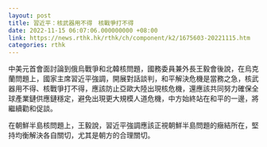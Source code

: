 ```yaml
---
layout: post
title: 習近平：核武器用不得　核戰爭打不得
date: 2022-11-15 06:07:06.000000000 +08:00
link: https://news.rthk.hk/rthk/ch/component/k2/1675603-20221115.htm
categories: rthk
---
```


中美元首會面討論到俄烏戰爭和北韓核問題，國務委員兼外長王毅會後說，在烏克蘭問題上，國家主席習近平強調，開展對話談判，和平解決危機是當務之急，核武器用不得、核戰爭打不得，應該防止亞歐大陸出現核危機，還應該共同努力確保全球產業鏈供應鏈穩定，避免出現更大規模人道危機，中方始終站在和平的一邊，將繼續勸和促談。

在朝鮮半島核問題上，王毅說，習近平強調應該正視朝鮮半島問題的癥結所在，堅持均衡解決各自關切，尤其是朝方的合理關切。
